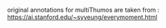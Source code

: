 original annotations for multiThumos are taken from : https://ai.stanford.edu/~syyeung/everymoment.html
